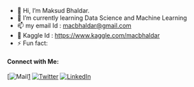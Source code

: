 - 👋 Hi, I’m Maksud Bhaldar.
- 🌱 I’m currently learning Data Science and Machine Learning
- 📫 my email Id : macbhaldar@gmail.com
- 🦩 Kaggle Id : https://www.kaggle.com/macbhaldar
- ⚡ Fun fact: 

#### Connect with Me:

[![Mail](https://cdn-icons-png.flaticon.com/512/888/888853.png)[1]
[![Twitter](https://cdn-icons-png.flaticon.com/32/1409/1409937.png)][2]
[![LinkedIn](https://cdn-icons-png.flaticon.com/32/1409/1409945.png)][3]

[1]: macbhaldar@gmail.com
[2]: https://www.twitter.com/macbhaldar
[3]: https://www.linkedin.com/in/macbhaldar
